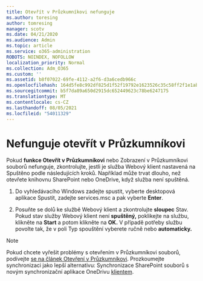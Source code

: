 ```yaml
---
title: Otevřít v Průzkumníkovi nefunguje
ms.author: toresing
author: tomresing
manager: scotv
ms.date: 04/21/2020
ms.audience: Admin
ms.topic: article
ms.service: o365-administration
ROBOTS: NOINDEX, NOFOLLOW
localization_priority: Normal
ms.collection: Adm_O365
ms.custom: ''
ms.assetid: b8f07022-69fe-4112-a2f6-d3a6cedb966c
ms.openlocfilehash: 164d5fe8c992df825d1f52f19792e1623526c35c58ff2f1e1ab601fdcf5f0f53
ms.sourcegitcommit: b5f7da89a650d2915dc652449623c78be6247175
ms.translationtype: MT
ms.contentlocale: cs-CZ
ms.lasthandoff: 08/05/2021
ms.locfileid: "54011329"
---
```

# <a name="open-with-explorer-isnt-working"></a>Nefunguje otevřít v Průzkumníkovi

Pokud **funkce Otevřít v Průzkumníkovi** nebo Zobrazení v Průzkumníkovi souborů  nefunguje, zkontrolujte, jestli je služba Webový klient nastavená na Spuštěno podle následujících kroků.  Například může trvat dlouho, než otevřete knihovnu SharePoint nebo OneDrive, když služba není spuštěná. 
  
1. Do vyhledávacího Windows zadejte spustit, vyberte desktopová aplikace Spustit, zadejte services.msc a pak vyberte **Enter**.
    
2. Posuňte se dolů ke službě Webový klient a zkontrolujte **sloupec** Stav. Pokud stav služby Webový klient není **spuštěný,** poklikejte na službu, klikněte na **Start** a potom klikněte na **OK.** V případě potřeby službu povolte  tak, že v poli Typ spouštění vyberete ručně nebo **automaticky.**  
    
> [!NOTE]
> Pokud chcete vyřešit problémy s otevřením v Průzkumníkovi souborů, podívejte [se na článek Otevření v Průzkumníkovi](https://go.microsoft.com/fwlink/?linkid=871665). Prozkoumejte synchronizaci jako lepší alternativu: Synchronizace SharePoint souborů s novým synchronizační aplikace OneDrivu [klientem](https://go.microsoft.com/fwlink/?linkid=871666). 
  

